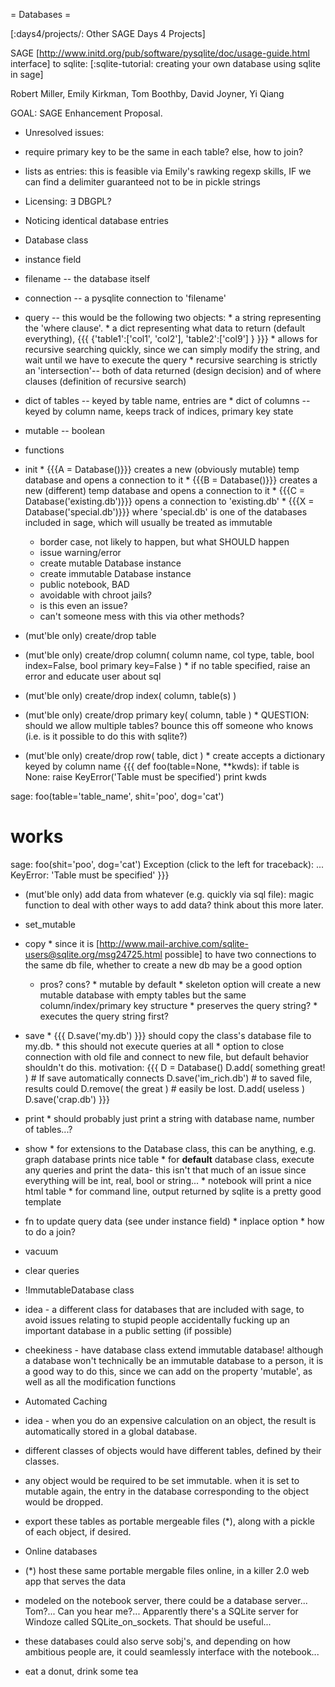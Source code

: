 = Databases =

[:days4/projects/: Other SAGE Days 4 Projects]


SAGE [http://www.initd.org/pub/software/pysqlite/doc/usage-guide.html interface] to sqlite: [:sqlite-tutorial: creating your own database using sqlite in sage]


Robert Miller, Emily Kirkman, Tom Boothby, David Joyner, Yi Qiang

GOAL: SAGE Enhancement Proposal.

 * Unresolved issues:
  * require primary key to be the same in each table? else, how to join?
  * lists as entries: this is feasible via Emily's rawking regexp skills, IF we can find a delimiter guaranteed not to be in pickle strings
  * Licensing: $\exists$ DBGPL?
  * Noticing identical database entries

 * Database class
  * instance field
   * filename -- the database itself
   * connection -- a pysqlite connection to 'filename'
   * query -- this would be the following two objects:
    * a string representing the 'where clause'.
    * a dict representing what data to return (default everything), {{{ {'table1':['col1', 'col2'], 'table2':['col9'] } }}}
    * allows for recursive searching quickly, since we can simply modify the string, and wait until we have to execute the query
    * recursive searching is strictly an 'intersection'-- both of data returned (design decision) and of where clauses (definition of recursive search)
   * dict of tables -- keyed by table name, entries are
    * dict of columns -- keyed by column name, keeps track of indices, primary key state
   * mutable -- boolean
  * functions
   * init
    * {{{A = Database()}}} creates a new (obviously mutable) temp database and opens a connection to it
    * {{{B = Database()}}} creates a new (different) temp database and opens a connection to it
    * {{{C = Database('existing.db')}}} opens a connection to 'existing.db'
    * {{{X = Database('special.db')}}} where 'special.db' is one of the databases included in sage, which will usually be treated as immutable
     * border case, not likely to happen, but what SHOULD happen
     * issue warning/error
     * create mutable Database instance
     * create immutable Database instance
      * public notebook, BAD
      * avoidable with chroot jails?
      * is this even an issue?
      * can't someone mess with this via other methods?
   * (mut'ble only) create/drop table
   * (mut'ble only) create/drop column( column name, col type, table, bool index=False, bool primary key=False )
    * if no table specified, raise an error and educate user about sql
   * (mut'ble only) create/drop index( column, table(s) )
   * (mut'ble only) create/drop primary key( column, table )
    * QUESTION: should we allow multiple tables? bounce this off someone who knows (i.e. is it possible to do this with sqlite?)
   * (mut'ble only) create/drop row( table, dict )
    * create accepts a dictionary keyed by column name
      {{{
def foo(table=None, **kwds):
    if table is None:
        raise KeyError('Table must be specified')
    print kwds

sage: foo(table='table_name', shit='poo', dog='cat')
# works
sage: foo(shit='poo', dog='cat')
Exception (click to the left for traceback):
...
KeyError: 'Table must be specified'
}}}

   * (mut'ble only) add data from whatever (e.g. quickly via sql file): magic function to deal with other ways to add data? think about this more later.
   * set_mutable
   * copy
    * since it is [http://www.mail-archive.com/sqlite-users@sqlite.org/msg24725.html possible] to have two connections to the same db file, whether to create a new db may be a good option
     * pros? cons?
    * mutable by default
    * skeleton option will create a new mutable database with empty tables but the same column/index/primary key structure
    * preserves the query string?
    * executes the query string first?
   * save
    * {{{ D.save('my.db') }}} should copy the class's database file to my.db.
    * this should not execute queries at all
    * option to close connection with old file and connect to new file, but default behavior shouldn't do this. motivation:
      {{{
D = Database()
D.add( something great! ) # If save automatically connects
D.save('im_rich.db')      # to saved file, results could
D.remove( the great )     # easily be lost.
D.add( useless )
D.save('crap.db')
}}}
   * print
    * should probably just print a string with database name, number of tables...?
   * show
    * for extensions to the Database class, this can be anything, e.g. graph database prints nice table
    * for __default__ database class, execute any queries and print the data- this isn't that much of an issue since everything will be int, real, bool or string...
    * notebook will print a nice html table
    * for command line, output returned by sqlite is a pretty good template
   * fn to update query data (see under instance field)
    * inplace option
    * how to do a join?
   * vacuum
   * clear queries
 * !ImmutableDatabase class
  * idea - a different class for databases that are included with sage, to avoid issues relating to stupid people accidentally fucking up an important database in a public setting (if possible)
  * cheekiness - have database class extend immutable database! although a database won't technically be an immutable database to a person, it is a good way to do this, since we can add on the property 'mutable', as well as all the modification functions

 * Automated Caching
  * idea - when you do an expensive calculation on an object, the result is automatically stored in a global database.
  * different classes of objects would have different tables, defined by their classes.
  * any object would be required to be set immutable. when it is set to mutable again, the entry in the database corresponding to the object would be dropped.
  * export these tables as portable mergeable files (*), along with a pickle of each object, if desired.

 * Online databases
  * (*) host these same portable mergable files online, in a killer 2.0 web app that serves the data
  * modeled on the notebook server, there could be a database server... Tom?... Can you hear me?... Apparently there's a SQLite server for Windoze called SQLite_on_sockets. That should be useful...
  * these databases could also serve sobj's, and depending on how ambitious people are, it could seamlessly interface with the notebook...

 * eat a donut, drink some tea
